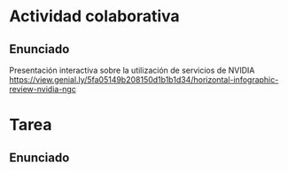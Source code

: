 # Actividad colaborativa
## Enunciado
Presentación interactiva sobre la utilización de servicios de NVIDIA
https://view.genial.ly/5fa05149b208150d1b1b1d34/horizontal-infographic-review-nvidia-ngc

# Tarea
## Enunciado
